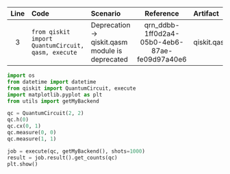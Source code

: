 | Line | Code | Scenario | Reference | Artifact | Refactoring |
| :--: | :--- | :------- | :--------: | :------- | :---------- |
| 3 | `from qiskit import QuantumCircuit, qasm, execute` | Deprecation -> qiskit.qasm module is deprecated | qrn_ddbb-1ff0d2a4-05b0-4eb6-87ae-fe09d97a40e6 | qiskit.qasm | `from qiskit import QuantumCircuit, execute` |

```python
import os
from datetime import datetime
from qiskit import QuantumCircuit, execute
import matplotlib.pyplot as plt
from utils import getMyBackend

qc = QuantumCircuit(2, 2)
qc.h(0)
qc.cx(0, 1)
qc.measure(0, 0)
qc.measure(1, 1)

job = execute(qc, getMyBackend(), shots=1000)
result = job.result().get_counts(qc)
plt.show()
```